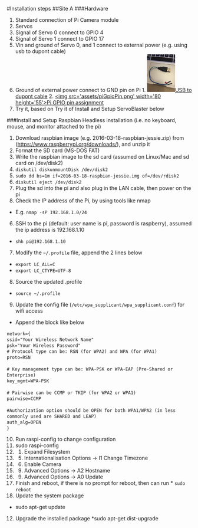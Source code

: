 #Installation steps
##Site A
###Hardware
1. Standard connection of Pi Camera module
2. Servos
  1. Signal of Servo 0 connect to GPIO 4
  2. Signal of Servo 1 connect to GPIO 17
  3. Vin and ground of Servo 0, and 1 connect to external power (e.g. using usb to dupont cable)
  4. Ground of external power connect to GND pin on Pi
    1. [<img src='assets/usb2dupont.jpg' width='76' height='102'>USB to dupont cable](assets/usb2dupont.jpg)
    2. [<img src='assets/piGpioPin.png' width='80 height='55'>Pi GPIO pin assignment](assets/piGpioPin.png)
  5. Try it, based on Try it of Install and Setup ServoBlaster below

###Install and Setup Raspbian
Headless installation (i.e. no keyboard, mouse, and monitor attached to the pi)

1. Download raspbian image (e.g. 2016-03-18-raspbian-jessie.zip) from (https://www.raspberrypi.org/downloads/), and unzip it
2. Format the SD card (MS-DOS FAT)
3. Write the raspbian image to the sd card (assumed on Linux/Mac and sd card on /dev/disk2)
  1. `diskutil diskunmountDisk /dev/disk2`
  2. `sudo dd bs=1m if=2016-03-18-raspbian-jessie.img of=/dev/rdisk2`
  3. `diskutil eject /dev/disk2`
4. Plug the sd into the pi and also plug in the LAN cable, then power on the pi
5. Check the IP address of the Pi, by using tools like nmap
  * E.g. `nmap -sP 192.168.1.0/24`
6. SSH to the pi (default: user name is pi, password is raspberry), assumed the ip address is 192.168.1.10
  * `shh pi@192.168.1.10`
7. Modify the `~/.profile` file, append the 2 lines below
  * `export LC_ALL=C`
  * `export LC_CTYPE=UTF-8`
8. Source the updated .profile
  * `source ~/.profile`
9. Update the config file (`/etc/wpa_supplicant/wpa_supplicant.conf`) for wifi access
  * Append the block like below
  ```
network={
ssid="Your Wireless Network Name"
psk="Your Wireless Password"
# Protocol type can be: RSN (for WPA2) and WPA (for WPA1)
proto=RSN

# Key management type can be: WPA-PSK or WPA-EAP (Pre-Shared or Enterprise)
key_mgmt=WPA-PSK

# Pairwise can be CCMP or TKIP (for WPA2 or WPA1)
pairwise=CCMP

#Authorization option should be OPEN for both WPA1/WPA2 (in less commonly used are SHARED and LEAP)
auth_alg=OPEN
}
  ```
10. Run raspi-config to change configuration
  1. sudo raspi-config
  2. 1. Expand Filesystem
  3. 5. Internationalisation Options -> I1 Change Timezone
  4. 6. Enable Camera
  5. 9. Advanced Options -> A2 Hostname
  6. 9. Advanced Options -> A0 Update
  7. Finish and reboot, if there is no prompt for reboot, then can run
    * `sudo reboot`
11. Update the system package
  * sudo apt-get update
12. Upgrade the installed package
  *sudo apt-get dist-upgrade
